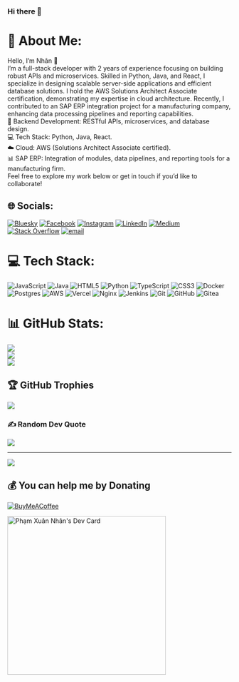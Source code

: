 ### Hi there 👋

<!--
**nhan4013/nhan4013** is a ✨ _special_ ✨ repository because its `README.md` (this file) appears on your GitHub profile.

Here are some ideas to get you started:

- 🔭 I’m currently working on ...
- 🌱 I’m currently learning ...
- 👯 I’m looking to collaborate on ...
- 🤔 I’m looking for help with ...
- 💬 Ask me about ...
- 📫 How to reach me: ...
- 😄 Pronouns: ...
- ⚡ Fun fact: ...
-->
# 💫 About Me:
Hello, I’m Nhân 👋<br>I’m a full-stack developer with 2 years of experience focusing on building robust APIs and microservices. Skilled in Python, Java, and React, I specialize in designing scalable server-side applications and efficient database solutions. I hold the AWS Solutions Architect Associate certification, demonstrating my expertise in cloud architecture. Recently, I contributed to an SAP ERP integration project for a manufacturing company, enhancing data processing pipelines and reporting capabilities.<br>🔧 Backend Development: RESTful APIs, microservices, and database design.<br>💻 Tech Stack: Python, Java, React.<br>☁️ Cloud: AWS (Solutions Architect Associate certified).<br>📊 SAP ERP: Integration of modules, data pipelines, and reporting tools for a manufacturing firm.<br>Feel free to explore my work below or get in touch if you’d like to collaborate!


## 🌐 Socials:
[![Bluesky](https://img.shields.io/badge/bluesky-0285FF?style=for-the-badge&logo=bluesky&logoColor=%23FFFFFF)](https://bsky.app/profile/mewnamsero) [![Facebook](https://img.shields.io/badge/Facebook-%231877F2.svg?logo=Facebook&logoColor=white)](https://facebook.com/xnhan0205) [![Instagram](https://img.shields.io/badge/Instagram-%23E4405F.svg?logo=Instagram&logoColor=white)](https://instagram.com/meof_v) [![LinkedIn](https://img.shields.io/badge/LinkedIn-%230077B5.svg?logo=linkedin&logoColor=white)](https://linkedin.com/in/xnhan0205) [![Medium](https://img.shields.io/badge/Medium-12100E?logo=medium&logoColor=white)](https://medium.com/@mewnamsero) [![Stack Overflow](https://img.shields.io/badge/-Stackoverflow-FE7A16?logo=stack-overflow&logoColor=white)](https://stackoverflow.com/users/31145303) [![email](https://img.shields.io/badge/Email-D14836?logo=gmail&logoColor=white)](mailto:nhanpham4013@gmail.com) 

# 💻 Tech Stack:
![JavaScript](https://img.shields.io/badge/javascript-%23323330.svg?style=flat&logo=javascript&logoColor=%23F7DF1E) ![Java](https://img.shields.io/badge/java-%23ED8B00.svg?style=flat&logo=openjdk&logoColor=white) ![HTML5](https://img.shields.io/badge/html5-%23E34F26.svg?style=flat&logo=html5&logoColor=white) ![Python](https://img.shields.io/badge/python-3670A0?style=flat&logo=python&logoColor=ffdd54) ![TypeScript](https://img.shields.io/badge/typescript-%23007ACC.svg?style=flat&logo=typescript&logoColor=white) ![CSS3](https://img.shields.io/badge/css3-%231572B6.svg?style=flat&logo=css3&logoColor=white) ![Docker](https://img.shields.io/badge/docker-%230db7ed.svg?style=flat&logo=docker&logoColor=white) ![Postgres](https://img.shields.io/badge/postgres-%23316192.svg?style=flat&logo=postgresql&logoColor=white) ![AWS](https://img.shields.io/badge/AWS-%23FF9900.svg?style=flat&logo=amazon-aws&logoColor=white) ![Vercel](https://img.shields.io/badge/vercel-%23000000.svg?style=flat&logo=vercel&logoColor=white) ![Nginx](https://img.shields.io/badge/nginx-%23009639.svg?style=flat&logo=nginx&logoColor=white) ![Jenkins](https://img.shields.io/badge/jenkins-%232C5263.svg?style=flat&logo=jenkins&logoColor=white) ![Git](https://img.shields.io/badge/git-%23F05033.svg?style=flat&logo=git&logoColor=white) ![GitHub](https://img.shields.io/badge/github-%23121011.svg?style=flat&logo=github&logoColor=white) ![Gitea](https://img.shields.io/badge/Gitea-34495E?style=flat&logo=gitea&logoColor=5D9425)
# 📊 GitHub Stats:
![](https://github-readme-stats.vercel.app/api?username=nhan4013&theme=gotham&hide_border=false&include_all_commits=true&count_private=false)<br/>
![](https://nirzak-streak-stats.vercel.app/?user=nhan4013&theme=gotham&hide_border=false)<br/>
![](https://github-readme-stats.vercel.app/api/top-langs/?username=nhan4013&theme=gotham&hide_border=false&include_all_commits=true&count_private=false&layout=compact)

## 🏆 GitHub Trophies
![](https://github-profile-trophy.vercel.app/?username=nhan4013&theme=radical&no-frame=false&no-bg=false&margin-w=4)

### ✍️ Random Dev Quote
![](https://quotes-github-readme.vercel.app/api?type=horizontal&theme=radical)

---
[![](https://visitcount.itsvg.in/api?id=nhan4013&icon=0&color=0)](https://visitcount.itsvg.in)

  ## 💰 You can help me by Donating
  [![BuyMeACoffee](https://img.shields.io/badge/Buy%20Me%20a%20Coffee-ffdd00?style=for-the-badge&logo=buy-me-a-coffee&logoColor=black)](https://buymeacoffee.com/nhanpham4013) 

  
<!-- Proudly created with GPRM ( https://gprm.itsvg.in ) -->





<a href="https://app.daily.dev/nhanpham4013"><img src="https://api.daily.dev/devcards/v2/DAi2NWkXOFdAjhDdVzOdg.png?r=eai&type=default" width="356" alt="Phạm Xuân Nhân's Dev Card"/></a>

